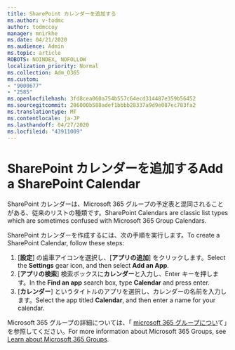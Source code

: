 ```yaml
---
title: SharePoint カレンダーを追加する
ms.author: v-todmc
author: todmccoy
manager: mnirkhe
ms.date: 04/21/2020
ms.audience: Admin
ms.topic: article
ROBOTS: NOINDEX, NOFOLLOW
localization_priority: Normal
ms.collection: Adm_O365
ms.custom:
- "9000677"
- "2585"
ms.openlocfilehash: 3fd8cea060a754b557c64ecd314487e359b56452
ms.sourcegitcommit: 286000b588adef1bbbb28337a9d9e087ec783fa2
ms.translationtype: MT
ms.contentlocale: ja-JP
ms.lasthandoff: 04/27/2020
ms.locfileid: "43911009"
---
```

# <a name="add-a-sharepoint-calendar"></a><span data-ttu-id="0e6fc-102">SharePoint カレンダーを追加する</span><span class="sxs-lookup"><span data-stu-id="0e6fc-102">Add a SharePoint Calendar</span></span>

<span data-ttu-id="0e6fc-103">SharePoint カレンダーは、Microsoft 365 グループの予定表と混同されることがある、従来のリストの種類です。</span><span class="sxs-lookup"><span data-stu-id="0e6fc-103">SharePoint Calendars are classic list types which are sometimes confused with Microsoft 365 Group Calendars.</span></span>
 
<span data-ttu-id="0e6fc-104">SharePoint カレンダーを作成するには、次の手順を実行します。</span><span class="sxs-lookup"><span data-stu-id="0e6fc-104">To create a SharePoint Calendar, follow these steps:</span></span>
 
1.  <span data-ttu-id="0e6fc-105">[**設定**] の歯車アイコンを選択し、[**アプリの追加**] をクリックします。</span><span class="sxs-lookup"><span data-stu-id="0e6fc-105">Select the **Settings** gear icon, and then select **Add an App**.</span></span>
2.  <span data-ttu-id="0e6fc-106">[**アプリの検索**] 検索ボックスに**カレンダー**と入力し、Enter キーを押します。</span><span class="sxs-lookup"><span data-stu-id="0e6fc-106">In the **Find an app** search box, type **Calendar** and press enter.</span></span>
3.  <span data-ttu-id="0e6fc-107">[**カレンダー**] というタイトルのアプリを選択し、カレンダーの名前を入力します。</span><span class="sxs-lookup"><span data-stu-id="0e6fc-107">Select the app titled **Calendar**, and then enter a name for your calendar.</span></span>

<span data-ttu-id="0e6fc-108">Microsoft 365 グループの詳細については、「 [microsoft 365 グループについ](https://support.office.com/article/Learn-about-Office-365-groups-b565caa1-5c40-40ef-9915-60fdb2d97fa2)て」を参照してください。</span><span class="sxs-lookup"><span data-stu-id="0e6fc-108">For more information about Microsoft 365 Groups, see [Learn about Microsoft 365 Groups](https://support.office.com/article/Learn-about-Office-365-groups-b565caa1-5c40-40ef-9915-60fdb2d97fa2).</span></span>

